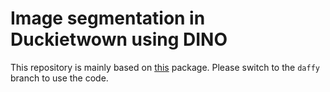 # Image segmentation in Duckietwown using DINO

This repository is mainly based on [this](m/duckietown/mooc-exercises/tree/montreal21/object-detection) package. Please switch to the `daffy` branch to use the code.
